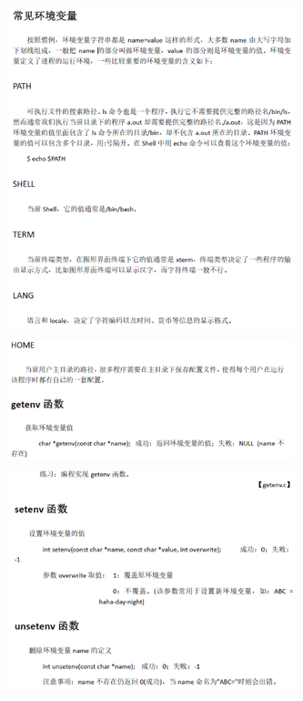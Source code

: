 ![1615686969649](.Image/1615686969649.png)

![1615686999975](.Image/1615686999975.png)

![1615687021688](.Image/1615687021688.png)

